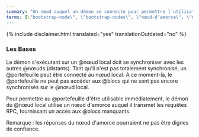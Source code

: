 ```yaml
---
summary: "Un nœud auquel un démon se connecte pour permettre l'utilisation immédiate des portefeuilles pendant sa synchronisation"
terms: [\"bootstrap-node\", \"bootstrap-nodes\", \"nœud-d'amorce\", \"nœuds-d'amorce\"]
---
```


{% include disclaimer.html translated="yes" translationOutdated="no" %}

### Les Bases

Le démon s'exécutant sur un @nœud local doit se synchroniser avec les autres
@nœuds (distants). Tant qu'il n'est pas totalement synchronisé, un
@portefeuille peut être connecté au nœud local. A ce moment-là, le
@portefeuille ne peut pas accéder aux @blocs qui ne sont pas encore
synchronisés sur le @nœud local.

Pour permettre au @portefeuille d'être utilisable immédiatement, le démon du
@nœud local utilise un nœud d'amorce auquel il transmet les requêtes RPC,
fournissant un accès aux @blocs manquants.

Remarque : les réponses du nœud d'amorce pourraient ne pas être dignes de
confiance.
